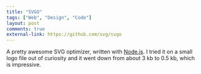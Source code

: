 ```yaml
---
title: "SVGO"
tags: ["Web", "Design", "Code"]
layout: post
comments: true
external-link: https://github.com/svg/svgo
---
```


A pretty awesome SVG optimizer, written with [Node.js](http://nodejs.org/ "Node.js"). I tried it on a small logo file out of curiosity  and it went down from about 3 kb to 0.5 kb, which is impressive.

